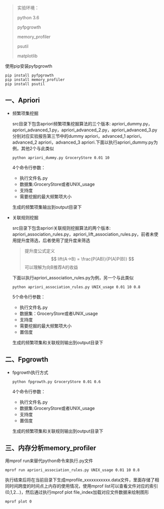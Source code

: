 >实验环境：
>
>python 3.6
>
>pyfpgrowth
>
>memory_profiler 
>
>psutil
>
>matplotlib



使用pip安装pyfpgrowth

```
pip install pyfpgrowth
pip install memory_profiler
pip install psutil
```



## 一、Apriori

* 频繁项集挖掘

  src目录下包含apriori频繁项集挖掘算法的三个版本: apriori_dummy.py，apriori_advanced_1.py，apriori_advanced_2.py，apriori_advanced_3.py分别对应实验报告第三节中的dummy apriori，advanced_1 apriori，advanced_2 apriori，advanced_3 apriori.下面以执行apriori_dummy.py为例，其他2个与此类似

  ```
  python apriori_dummy.py GroceryStore 0.01 10
  ```

  4个命令行参数：

  * 执行文件名.py
  * 数据集:GroceryStore或者UNIX_usage
  * 支持度
  * 需要挖掘的最大频繁项大小

  生成的频繁项集输出到output目录下


* 关联规则挖掘

  src目录下包含apriori关联规则挖掘算法的两个版本: apriori_association_rules.py，apriori_lift_association_rules.py，前者未使用提升度筛选，后者使用了提升度来筛选

  > 提升度公式定义
  > $$
  > lift(A->B) = \frac{P(AB)}{P(A)P(B)}
  > $$
  > 可以理解为向B推荐A的收益

  下面以执行apriori_association_rules.py为例，另一个与此类似

  ```shell
  python apriori_association_rules.py UNIX_usage 0.01 10 0.8
  ```

  5个命令行参数：

  * 执行文件名.py
  * 数据集：GroceryStore或者UNIX_usage
  * 支持度
  * 需要挖掘的最大频繁项大小
  * 置信度

  生成的频繁项集和关联规则输出到output目录下


## 二、Fpgrowth

* fpgrowth执行方式

  ```
  python fpgrowth.py GroceryStore 0.01 0.6
  ```

  4个命令行参数：

  - 执行文件名.py
  - 数据集:GroceryStore或者UNIX_usage
  - 支持度
  - 置信度

  生成的频繁项集和关联规则输出到output目录下



## 三、内存分析memory_profiler

用mprof run来替代python命令来执行.py文件

```shell
mprof run apriori_association_rules.py UNIX_usage 0.01 10 0.8
```

执行结束后将在当前目录下生成mprofile_xxxxxxxxxxx.data文件，里面存储了相同时间跨度的时间点上内存的使用情况，使用mprof list可以查看文件对应的索引(0,1,2...)，然后通过执行mprof plot file_index加载对应文件数据来绘制图形

```
mprof plot 0
```

